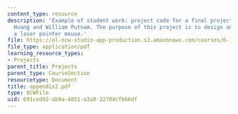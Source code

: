 ```yaml
---
content_type: resource
description: 'Example of student work: project code for a final project by Xinpeng
  Huang and William Putnam. The purpose of this project is to design an implement
  a laser pointer mouse.'
file: https://ol-ocw-studio-app-production.s3.amazonaws.com/courses/6-111-introductory-digital-systems-laboratory-spring-2006/691ced92ab9a4851a3a022704cfb66df_appendix2.pdf
file_type: application/pdf
learning_resource_types:
- Projects
parent_title: Projects
parent_type: CourseSection
resourcetype: Document
title: appendix2.pdf
type: OCWFile
uid: 691ced92-ab9a-4851-a3a0-22704cfb66df
---
```

